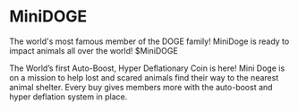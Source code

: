 # MiniDOGE
The world's most famous member of the DOGE family! MiniDoge is ready to impact animals all over the world! $MiniDOGE

The World’s first Auto-Boost, Hyper Deflationary Coin is here! Mini Doge is on a mission to help lost and scared animals find their way to the nearest animal shelter. Every buy gives members more with the auto-boost and hyper deflation system in place.
